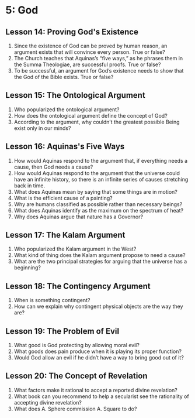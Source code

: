 # 5: God

## Lesson 14: Proving God's Existence

1. Since the existence of God can be proved by human reason, an argument exists that will convince every person. True or false?
2. The Church teaches that Aquinas’s “five ways,” as he phrases them in the Summa Theologiae, are successful proofs. True or false?
3. To be successful, an argument for God’s existence needs to show that the God of the Bible exists. True or false?

## Lesson 15: The Ontological Argument

1. Who popularized the ontological argument?
2. How does the ontological argument define the concept of God?
3. According to the argument, why couldn’t the greatest possible Being exist only in our minds?

## Lesson 16: Aquinas's Five Ways

1. How would Aquinas respond to the argument that, if everything needs a cause, then God needs a cause?
2. How would Aquinas respond to the argument that the universe
could have an infinite history, so there is an infinite series of causes
stretching back in time.
3. What does Aquinas mean by saying that some things are in motion?
4. What is the efficient cause of a painting?
5. Why are humans classified as possible rather than necessary beings?
6. What does Aquinas identify as the maximum on the spectrum of heat?
7. Why does Aquinas argue that nature has a Governor?

## Lesson 17: The Kalam Argument

1. Who popularized the Kalam argument in the West?
2. What kind of thing does the Kalam argument propose to need a cause?
3. What are the two principal strategies for arguing that the universe has a beginning?

## Lesson 18: The Contingency Argument

1. When is something contingent?
2. How can we explain why contingent physical objects are the way they are?

## Lesson 19: The Problem of Evil

1. What good is God protecting by allowing moral evil?
2. What goods does pain produce when it is playing its proper function?
3. Would God allow an evil if he didn’t have a way to bring good out of it?

## Lesson 20: The Concept of Revelation

1. What factors make it rational to accept a reported divine revelation?
2. What book can you recommend to help a secularist see the rationality of accepting divine revelation?
3. What does A. Sphere commission A. Square to do?
